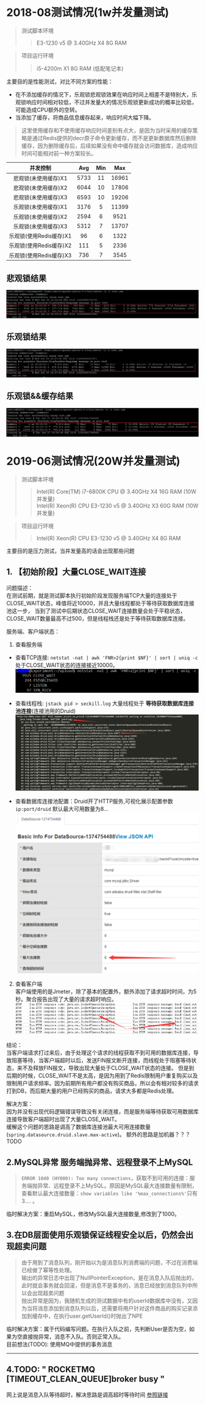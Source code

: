 # 2018-08测试情况(1w并发量测试)
  > 测试脚本环境
  >> E3-1230 v5 @ 3.40GHz X4  8G RAM  
  
  > 项目运行环境
  >> i5-4200m X1 8G RAM (低配笔记本)
  
主要目的是性能测试，对比不同方案的性能：
- 在不添加缓存的情况下，乐观锁悲观锁效果在响应时间上相差不是特别大，乐观锁响应时间相对较低，不过并发量大的情况乐观锁更新成功的概率比较低，可能造成CPU额外的空转。
- 当添加了缓存，将商品信息缓存起来，响应时间大幅下降。

> 这里使用缓存和不使用缓存响应时间差别有点大，是因为当时采用的缓存策略是通过Redis提供的decr原子命令更新缓存，而不是更新数据库然后删除缓存，因为删除缓存后，后续如果没有命中缓存就会访问数据库，造成响应时间可能相对前一种方案较长。
  
  
|并发控制|Avg|Min|Max|
|:-----:|:-:|:-:|:-:|
|悲观锁(未使用缓存)X1|5733|11|16961
|悲观锁(未使用缓存)X2|6044|10|17806
|悲观锁(未使用缓存)X3|6593|10|19206
|乐观锁(未使用缓存)X1|3176|5|11399
|乐观锁(未使用缓存)X2|2594|6|9521
|乐观锁(未使用缓存)X3|5312|7|13707
|乐观锁(使用Redis缓存)X1|96|6|1322
|乐观锁(使用Redis缓存)X2|111|5|2336
|乐观锁(使用Redis缓存)X3|736|7|3545

## 悲观锁结果
![悲观锁](imgs/pessiX1.png)

## 乐观锁结果  
![乐观锁](imgs/optiX1.png)

## 乐观锁&&缓存结果  
![乐观锁&&缓存](imgs/optiCacheX2.png)
  
# 2019-06测试情况(20W并发量测试)
> 测试脚本环境
>>Intel(R) Core(TM) i7-6800K CPU @ 3.40GHz X4  16G RAM  (10W并发量)  
>>Intel(R) Xeon(R) CPU E3-1230 v5 @ 3.40GHz X3 60G RAM  (10W并发量)
    
> 项目运行环境
>>Intel(R) Xeon(R) CPU E3-1230 v5 @ 3.40GHz X4 8G RAM

主要目的是压力测试，当并发量高的话会出现那些问题
## 1. 【初始阶段】大量CLOSE_WAIT连接
问题描述：  
在测试前期，就是测试脚本执行初始阶段发现服务端TCP大量的连接处于CLOSE_WAIT状态，峰值将近10000，并且大量线程都处于等待获取数据库连接池这一步，
当到了测试中后期状态CLOSE_WAIT连接数量会处于平稳状态，CLOSE_WAIT数量最高不过500，但是线程栈还是处于等待获取数据库连接。

服务端、客户端状态：
1. 查看服务端
- 查看TCP连接: `netstat -nat | awk 'FNR>2{print $NF}' | sort | uniq -c`处于CLOSE_WAIT状态的连接接近10000。  
![CLOSE_WAIT连接数量](imgs/close_wait.png)  

- 查看线程栈: `jstack pid > seckill.log` 大量线程处于 **等待获取数据库连接池连接**(连接池用的Druid)
![获取Druid连接](imgs/druid.png)

- 查看数据库连接池配置：Druid开了HTTP服务,可视化展示配置参数`ip:port/druid` 默认最大可用数量为8...
![DruidConfig](imgs/druidConfig.png)

2. 查看客户端  
客户端使用的是Jmeter，除了基本的配置外，额外添加了请求超时时间，为5秒。聚合报告出现了大量的请求超时响应。  
![clientTimeOut](imgs/clientTimeOut.png)

结论：  
当客户端请求打过来后，由于处理这个请求的线程获取不到可用的数据库连接，导致阻塞等待，当客户端超时以后，发送FIN报文断开连接，而线程处于阻塞等待状态，来不及释放FIN报文，导致出现大量处于CLOSE_WAIT状态的连接。
但是到后期的时候，CLOSE_WAIT不是太高，是因为用到了Redis限制用户重复购买以及限制用户请求频率。因为前期所有用户都没有购买商品，所以会有相对较多的请求打到DB，而后期大量的用户已经购买的商品，请求大多都是Redis处理。

解决方案：  
因为并没有出现代码逻辑错误导致没有关闭连接，而是服务端等待获取可用数据库连接导致客户端超时出现了大量CLOSE_WAIT。  
缓解这个问题的思路是调高了数据库连接池最大可用连接数量(`spring.datasource.druid.slave.max-active`)。 额外的思路是加机器？？？TODO

## 2.MySQL异常 服务端抛异常、远程登录不上MySQL
> `ERROR 1040 (HY000): Too many connections`，获取不到可用的连接：服务端抛异常、远程登录不上MySQL。原因是MySQL最大连接数量有限制，查看默认最大连接数量：`show variables like '%max_connections%'`只有3.... 。

临时解决方案：重启MySQL，修改MySQL最大连接数量,修改到了1000。

## 3.在DB层面使用乐观锁保证线程安全以后，仍然会出现超卖问题
> 由于用到了消息队列，刚开始以为是消息队列消费端的问题，不过在消费端已经做了幂等性处理。  
输出的异常日志中出现了NullPointerException，是在消息入队后抛出的，此时就会事务就会回滚，但是消息不是事务的，消息已经放到消息队列中所以会出现超卖问题  
抛出异常是因为，我随机生成的测试数据中有的userId数据库中没有，又因为当将消息添加到消息队列以后，还需要将用户针对这件商品的购买记录添加到缓存中，在执行user.getUserId()时抛出了NPE

临时解决方案：属于代码编写问题。在执行入队之前，先判断User是否为空，如果为空直接抛异常，消息不入队。否则正常入队。  
目前想法(TODO): 使用MQ中提供的事务消息

---
## 4.TODO: " ROCKETMQ [TIMEOUT_CLEAN_QUEUE]broker busy "
网上说是消息入队等待超时，解决思路是调高超时等待时间
[参照链接](http://mail-archives.apache.org/mod_mbox/rocketmq-users/201706.mbox/%3CCANMLrBiA3_YVzYKrW+UAYGEtYmdAmK7GYO+DutEMOMJEZDdrow@mail.gmail.com%3E)